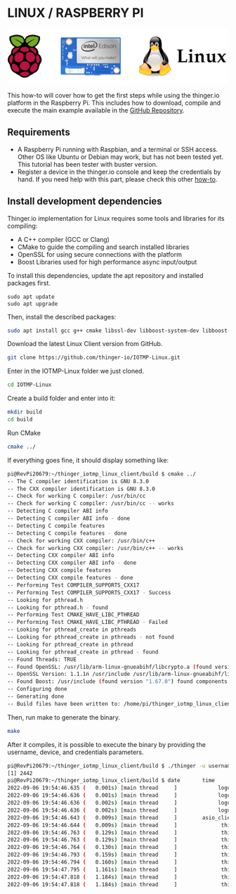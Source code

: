 # LINUX / RASPBERRY PI

![](.gitbook/assets/linux-versions.png)

This how-to will cover how to get the first steps while using the thinger.io platform in the Raspberry Pi. This includes how to download, compile and execute the main example available in the [GitHub Repository](https://github.com/thinger-io/Linux-Client).

## Requirements

* A Raspberry Pi running with Raspbian, and a terminal or SSH access. Other OS like Ubuntu or Debian may work, but has not been tested yet. This tutorial has been tester with buster version.
* Register a device in the thinger.io console and keep the credentials by hand. If you need help with this part, please check this other [how-to](https://community.thinger.io/t/register-a-device-in-the-console/23).

## Install development dependencies

Thinger.io implementation for Linux requires some tools and libraries for its compiling:

* A C++ compiler (GCC or Clang)
* CMake to guide the compiling and search installed libraries
* OpenSSL for using secure connections with the platform
* Boost Libraries used for high performance async input/output&#x20;

To install this dependencies, update the apt repository and installed packages first.

```
sudo apt update
sudo apt upgrade
```

Then, install the described packages:

```bash
sudo apt install gcc g++ cmake libssl-dev libboost-system-dev libboost-filesystem-dev libboost-thread-dev libboost-program-options-dev libboost-regex-dev
```

Download the latest Linux Client version from GitHub.

```bash
git clone https://github.com/thinger-io/IOTMP-Linux.git
```

Enter in the IOTMP-Linux folder we just cloned.

```bash
cd IOTMP-Linux
```

Create a build folder and enter into it:

```bash
mkdir build
cd build
```

Run CMake

```bash
cmake ../
```

If everything goes fine, it should display something like:

```bash
pi@RevPi20679:~/thinger_iotmp_linux_client/build $ cmake ../
-- The C compiler identification is GNU 8.3.0
-- The CXX compiler identification is GNU 8.3.0
-- Check for working C compiler: /usr/bin/cc
-- Check for working C compiler: /usr/bin/cc -- works
-- Detecting C compiler ABI info
-- Detecting C compiler ABI info - done
-- Detecting C compile features
-- Detecting C compile features - done
-- Check for working CXX compiler: /usr/bin/c++
-- Check for working CXX compiler: /usr/bin/c++ -- works
-- Detecting CXX compiler ABI info
-- Detecting CXX compiler ABI info - done
-- Detecting CXX compile features
-- Detecting CXX compile features - done
-- Performing Test COMPILER_SUPPORTS_CXX17
-- Performing Test COMPILER_SUPPORTS_CXX17 - Success
-- Looking for pthread.h
-- Looking for pthread.h - found
-- Performing Test CMAKE_HAVE_LIBC_PTHREAD
-- Performing Test CMAKE_HAVE_LIBC_PTHREAD - Failed
-- Looking for pthread_create in pthreads
-- Looking for pthread_create in pthreads - not found
-- Looking for pthread_create in pthread
-- Looking for pthread_create in pthread - found
-- Found Threads: TRUE  
-- Found OpenSSL: /usr/lib/arm-linux-gnueabihf/libcrypto.a (found version "1.1.1n")  
-- OpenSSL Version: 1.1.1n /usr/include /usr/lib/arm-linux-gnueabihf/libssl.a;-lpthread;dl /usr/lib/arm-linux-gnueabihf/libcrypto.a;-lpthread;dl
-- Found Boost: /usr/include (found version "1.67.0") found components: system thread regex program_options date_time chrono atomic 
-- Configuring done
-- Generating done
-- Build files have been written to: /home/pi/thinger_iotmp_linux_client/build
```

Then, run make to generate the binary.&#x20;

```bash
make
```

After it compiles, it is possible to execute the binary by providing the username, device, and credentials parameters.

```bash
pi@RevPi20679:~/thinger_iotmp_linux_client/build $ ./thinger -u username -d device -p credential --host "perf.aws.thinger.io" &
[1] 2442
pi@RevPi20679:~/thinger_iotmp_linux_client/build $ date       time         ( uptime  ) [ thread name/id ]                   file:line     v| 
2022-09-06 19:54:46.635 (   0.001s) [main thread     ]             loguru.cpp:647   INFO| arguments: ./thinger -u alvarolb -d macbook -p macbook --host perf.aws.thinger.io
2022-09-06 19:54:46.636 (   0.001s) [main thread     ]             loguru.cpp:650   INFO| Current dir: /home/pi/thinger_iotmp_linux_client/build
2022-09-06 19:54:46.636 (   0.002s) [main thread     ]             loguru.cpp:652   INFO| stderr verbosity: 0
2022-09-06 19:54:46.636 (   0.002s) [main thread     ]             loguru.cpp:653   INFO| -----------------------------------
2022-09-06 19:54:46.643 (   0.009s) [main thread     ]        asio_client.hpp:97    INFO| [CLIENT] Starting ASIO client...
2022-09-06 19:54:46.644 (   0.009s) [main thread     ]              thinger.h:242   INFO| [SOCKET] Connecting to perf.aws.thinger.io:25206 (TLS: 1)
2022-09-06 19:54:46.763 (   0.129s) [main thread     ]              thinger.h:251   INFO| [SOCKET] Connected!
2022-09-06 19:54:46.763 (   0.129s) [main thread     ]              thinger.h:263   INFO| [THINGER] Authenticating. user: '', device: ''
2022-09-06 19:54:46.764 (   0.130s) [main thread     ]              thinger.h:719   INFO| [MSG_OUT] (CONNECT) (2:1) (3:["username","device","password"]) (1:17767) 
2022-09-06 19:54:46.793 (   0.159s) [main thread     ]              thinger.h:677   INFO| [MSG__IN] (OK) (1:17767) 
2022-09-06 19:54:46.794 (   0.160s) [main thread     ]              thinger.h:266   INFO| [THINGER] Authenticated!
2022-09-06 19:54:47.795 (   1.161s) [main thread     ]              thinger.h:719   INFO| [MSG_OUT] (KEEP_ALIVE) 
2022-09-06 19:54:47.818 (   1.184s) [main thread     ]              thinger.h:677   INFO| [MSG__IN] (KEEP_ALIVE) 
2022-09-06 19:54:47.818 (   1.184s) [main thread     ]              thinger.h:278   INFO| [THINGER] Keep alive received
```
